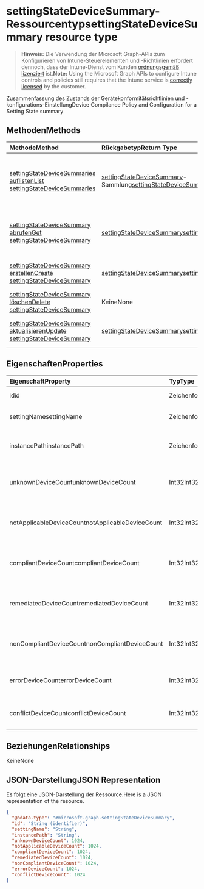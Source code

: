 # <a name="settingstatedevicesummary-resource-type"></a><span data-ttu-id="ac4e5-101">settingStateDeviceSummary-Ressourcentyp</span><span class="sxs-lookup"><span data-stu-id="ac4e5-101">settingStateDeviceSummary resource type</span></span>

> <span data-ttu-id="ac4e5-102">**Hinweis:** Die Verwendung der Microsoft Graph-APIs zum Konfigurieren von Intune-Steuerelementen und -Richtlinien erfordert dennoch, dass der Intune-Dienst vom Kunden [ordnungsgemäß lizenziert](https://go.microsoft.com/fwlink/?linkid=839381) ist.</span><span class="sxs-lookup"><span data-stu-id="ac4e5-102">**Note:** Using the Microsoft Graph APIs to configure Intune controls and policies still requires that the Intune service is [correctly licensed](https://go.microsoft.com/fwlink/?linkid=839381) by the customer.</span></span>

<span data-ttu-id="ac4e5-103">Zusammenfassung des Zustands der Gerätekonformitätsrichtlinien und -konfigurations-Einstellung</span><span class="sxs-lookup"><span data-stu-id="ac4e5-103">Device Compilance Policy and Configuration for a Setting State summary</span></span>
## <a name="methods"></a><span data-ttu-id="ac4e5-104">Methoden</span><span class="sxs-lookup"><span data-stu-id="ac4e5-104">Methods</span></span>
|<span data-ttu-id="ac4e5-105">Methode</span><span class="sxs-lookup"><span data-stu-id="ac4e5-105">Method</span></span>|<span data-ttu-id="ac4e5-106">Rückgabetyp</span><span class="sxs-lookup"><span data-stu-id="ac4e5-106">Return Type</span></span>|<span data-ttu-id="ac4e5-107">Beschreibung</span><span class="sxs-lookup"><span data-stu-id="ac4e5-107">Description</span></span>|
|:---|:---|:---|
|[<span data-ttu-id="ac4e5-108">settingStateDeviceSummaries auflisten</span><span class="sxs-lookup"><span data-stu-id="ac4e5-108">List settingStateDeviceSummaries</span></span>](../api/intune_deviceconfig_settingstatedevicesummary_list.md)|<span data-ttu-id="ac4e5-109"> [settingStateDeviceSummary](../resources/intune_deviceconfig_settingstatedevicesummary.md)-Sammlung</span><span class="sxs-lookup"><span data-stu-id="ac4e5-109">[settingStateDeviceSummary](../resources/intune_deviceconfig_settingstatedevicesummary.md) collection</span></span>|<span data-ttu-id="ac4e5-110">Auflisten von Eigenschaften und Beziehungen der [settingStateDeviceSummary](../resources/intune_deviceconfig_settingstatedevicesummary.md)-Objekte.</span><span class="sxs-lookup"><span data-stu-id="ac4e5-110">List properties and relationships of the [settingStateDeviceSummary](../resources/intune_deviceconfig_settingstatedevicesummary.md) objects.</span></span>|
|[<span data-ttu-id="ac4e5-111">settingStateDeviceSummary abrufen</span><span class="sxs-lookup"><span data-stu-id="ac4e5-111">Get settingStateDeviceSummary</span></span>](../api/intune_deviceconfig_settingstatedevicesummary_get.md)|[<span data-ttu-id="ac4e5-112">settingStateDeviceSummary</span><span class="sxs-lookup"><span data-stu-id="ac4e5-112">settingStateDeviceSummary</span></span>](../resources/intune_deviceconfig_settingstatedevicesummary.md)|<span data-ttu-id="ac4e5-113">Lesen von Eigenschaften und Beziehungen des [settingStateDeviceSummary](../resources/intune_deviceconfig_settingstatedevicesummary.md)-Objekts.</span><span class="sxs-lookup"><span data-stu-id="ac4e5-113">Read properties and relationships of [plannerTaskDetails](../resources/intune_deviceconfig_settingstatedevicesummary.md) object.</span></span>|
|[<span data-ttu-id="ac4e5-114">settingStateDeviceSummary erstellen</span><span class="sxs-lookup"><span data-stu-id="ac4e5-114">Create settingStateDeviceSummary</span></span>](../api/intune_deviceconfig_settingstatedevicesummary_create.md)|[<span data-ttu-id="ac4e5-115">settingStateDeviceSummary</span><span class="sxs-lookup"><span data-stu-id="ac4e5-115">settingStateDeviceSummary</span></span>](../resources/intune_deviceconfig_settingstatedevicesummary.md)|<span data-ttu-id="ac4e5-116">Erstellen eines neuen [SettingStateDeviceSummary](../resources/intune_deviceconfig_settingstatedevicesummary.md)-Objekts.</span><span class="sxs-lookup"><span data-stu-id="ac4e5-116">Create a new [plannerBucket](../resources/intune_deviceconfig_settingstatedevicesummary.md) object.</span></span>|
|[<span data-ttu-id="ac4e5-117">settingStateDeviceSummary löschen</span><span class="sxs-lookup"><span data-stu-id="ac4e5-117">Delete settingStateDeviceSummary</span></span>](../api/intune_deviceconfig_settingstatedevicesummary_delete.md)|<span data-ttu-id="ac4e5-118">Keine</span><span class="sxs-lookup"><span data-stu-id="ac4e5-118">None</span></span>|<span data-ttu-id="ac4e5-119">Löscht eine [settingStateDeviceSummary](../resources/intune_deviceconfig_settingstatedevicesummary.md).</span><span class="sxs-lookup"><span data-stu-id="ac4e5-119">Deletes a [settingStateDeviceSummary](../resources/intune_deviceconfig_settingstatedevicesummary.md).</span></span>|
|[<span data-ttu-id="ac4e5-120">settingStateDeviceSummary aktualisieren</span><span class="sxs-lookup"><span data-stu-id="ac4e5-120">Update settingStateDeviceSummary</span></span>](../api/intune_deviceconfig_settingstatedevicesummary_update.md)|[<span data-ttu-id="ac4e5-121">settingStateDeviceSummary</span><span class="sxs-lookup"><span data-stu-id="ac4e5-121">settingStateDeviceSummary</span></span>](../resources/intune_deviceconfig_settingstatedevicesummary.md)|<span data-ttu-id="ac4e5-122">Aktualisieren der Eigenschaften eines [settingStateDeviceSummary](../resources/intune_deviceconfig_settingstatedevicesummary.md)-Objekts.</span><span class="sxs-lookup"><span data-stu-id="ac4e5-122">Update the properties of a [calendar](../resources/intune_deviceconfig_settingstatedevicesummary.md) object.</span></span>|

## <a name="properties"></a><span data-ttu-id="ac4e5-123">Eigenschaften</span><span class="sxs-lookup"><span data-stu-id="ac4e5-123">Properties</span></span>
|<span data-ttu-id="ac4e5-124">Eigenschaft</span><span class="sxs-lookup"><span data-stu-id="ac4e5-124">Property</span></span>|<span data-ttu-id="ac4e5-125">Typ</span><span class="sxs-lookup"><span data-stu-id="ac4e5-125">Type</span></span>|<span data-ttu-id="ac4e5-126">Beschreibung</span><span class="sxs-lookup"><span data-stu-id="ac4e5-126">Description</span></span>|
|:---|:---|:---|
|<span data-ttu-id="ac4e5-127">id</span><span class="sxs-lookup"><span data-stu-id="ac4e5-127">id</span></span>|<span data-ttu-id="ac4e5-128">Zeichenfolge</span><span class="sxs-lookup"><span data-stu-id="ac4e5-128">String</span></span>|<span data-ttu-id="ac4e5-129">Schlüssel der Entität</span><span class="sxs-lookup"><span data-stu-id="ac4e5-129">Key of the setting.</span></span>|
|<span data-ttu-id="ac4e5-130">settingName</span><span class="sxs-lookup"><span data-stu-id="ac4e5-130">settingName</span></span>|<span data-ttu-id="ac4e5-131">Zeichenfolge</span><span class="sxs-lookup"><span data-stu-id="ac4e5-131">String</span></span>|<span data-ttu-id="ac4e5-132">Name der Einstellung</span><span class="sxs-lookup"><span data-stu-id="ac4e5-132">Name of the setting.</span></span>|
|<span data-ttu-id="ac4e5-133">instancePath</span><span class="sxs-lookup"><span data-stu-id="ac4e5-133">instancePath</span></span>|<span data-ttu-id="ac4e5-134">Zeichenfolge</span><span class="sxs-lookup"><span data-stu-id="ac4e5-134">String</span></span>|<span data-ttu-id="ac4e5-135">Namen des Instanzpfads für die Einstellung</span><span class="sxs-lookup"><span data-stu-id="ac4e5-135">Name of the InstancePath for the setting</span></span>|
|<span data-ttu-id="ac4e5-136">unknownDeviceCount</span><span class="sxs-lookup"><span data-stu-id="ac4e5-136">unknownDeviceCount</span></span>|<span data-ttu-id="ac4e5-137">Int32</span><span class="sxs-lookup"><span data-stu-id="ac4e5-137">Int32</span></span>|<span data-ttu-id="ac4e5-138">Anzahl der unbekannten Geräte für die Einstellung</span><span class="sxs-lookup"><span data-stu-id="ac4e5-138">Device Unkown count for the setting</span></span>|
|<span data-ttu-id="ac4e5-139">notApplicableDeviceCount</span><span class="sxs-lookup"><span data-stu-id="ac4e5-139">notApplicableDeviceCount</span></span>|<span data-ttu-id="ac4e5-140">Int32</span><span class="sxs-lookup"><span data-stu-id="ac4e5-140">Int32</span></span>|<span data-ttu-id="ac4e5-141">Anzahl der nicht anwendbaren Geräte für die Einstellung</span><span class="sxs-lookup"><span data-stu-id="ac4e5-141">Device Not Applicable count for the setting</span></span>|
|<span data-ttu-id="ac4e5-142">compliantDeviceCount</span><span class="sxs-lookup"><span data-stu-id="ac4e5-142">compliantDeviceCount</span></span>|<span data-ttu-id="ac4e5-143">Int32</span><span class="sxs-lookup"><span data-stu-id="ac4e5-143">Int32</span></span>|<span data-ttu-id="ac4e5-144">Anzahl der kompatiblen Geräte für die Einstellung</span><span class="sxs-lookup"><span data-stu-id="ac4e5-144">Device Compliant count for the setting</span></span>|
|<span data-ttu-id="ac4e5-145">remediatedDeviceCount</span><span class="sxs-lookup"><span data-stu-id="ac4e5-145">remediatedDeviceCount</span></span>|<span data-ttu-id="ac4e5-146">Int32</span><span class="sxs-lookup"><span data-stu-id="ac4e5-146">Int32</span></span>|<span data-ttu-id="ac4e5-147">Anzahl der kompatiblen Geräte für die Einstellung</span><span class="sxs-lookup"><span data-stu-id="ac4e5-147">Device Compliant count for the setting</span></span>|
|<span data-ttu-id="ac4e5-148">nonCompliantDeviceCount</span><span class="sxs-lookup"><span data-stu-id="ac4e5-148">nonCompliantDeviceCount</span></span>|<span data-ttu-id="ac4e5-149">Int32</span><span class="sxs-lookup"><span data-stu-id="ac4e5-149">Int32</span></span>|<span data-ttu-id="ac4e5-150">Anzahl der nicht kompatiblen Geräte für die Einstellung</span><span class="sxs-lookup"><span data-stu-id="ac4e5-150">Device NonCompliant count for the setting</span></span>|
|<span data-ttu-id="ac4e5-151">errorDeviceCount</span><span class="sxs-lookup"><span data-stu-id="ac4e5-151">errorDeviceCount</span></span>|<span data-ttu-id="ac4e5-152">Int32</span><span class="sxs-lookup"><span data-stu-id="ac4e5-152">Int32</span></span>|<span data-ttu-id="ac4e5-153">Anzahl der fehlerhaften Geräte für die Einstellung</span><span class="sxs-lookup"><span data-stu-id="ac4e5-153">Device error count for the setting</span></span>|
|<span data-ttu-id="ac4e5-154">conflictDeviceCount</span><span class="sxs-lookup"><span data-stu-id="ac4e5-154">conflictDeviceCount</span></span>|<span data-ttu-id="ac4e5-155">Int32</span><span class="sxs-lookup"><span data-stu-id="ac4e5-155">Int32</span></span>|<span data-ttu-id="ac4e5-156">Anzahl der Geräte mit Konfliktfehler für die Einstellung</span><span class="sxs-lookup"><span data-stu-id="ac4e5-156">Device conflict error count for the setting</span></span>|

## <a name="relationships"></a><span data-ttu-id="ac4e5-157">Beziehungen</span><span class="sxs-lookup"><span data-stu-id="ac4e5-157">Relationships</span></span>
<span data-ttu-id="ac4e5-158">Keine</span><span class="sxs-lookup"><span data-stu-id="ac4e5-158">None</span></span>
## <a name="json-representation"></a><span data-ttu-id="ac4e5-159">JSON-Darstellung</span><span class="sxs-lookup"><span data-stu-id="ac4e5-159">JSON Representation</span></span>
<span data-ttu-id="ac4e5-160">Es folgt eine JSON-Darstellung der Ressource.</span><span class="sxs-lookup"><span data-stu-id="ac4e5-160">Here is a JSON representation of the resource.</span></span>
<!-- {
  "blockType": "resource",
  "keyProperty": "id",
  "@odata.type": "microsoft.graph.settingStateDeviceSummary"
}
-->
``` json
{
  "@odata.type": "#microsoft.graph.settingStateDeviceSummary",
  "id": "String (identifier)",
  "settingName": "String",
  "instancePath": "String",
  "unknownDeviceCount": 1024,
  "notApplicableDeviceCount": 1024,
  "compliantDeviceCount": 1024,
  "remediatedDeviceCount": 1024,
  "nonCompliantDeviceCount": 1024,
  "errorDeviceCount": 1024,
  "conflictDeviceCount": 1024
}
```




